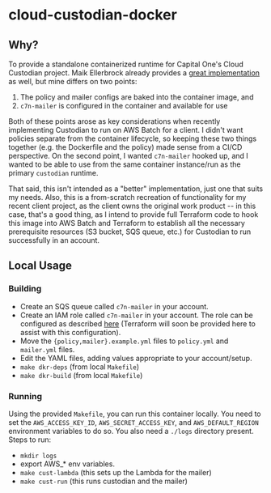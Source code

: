 # cloud-custodian-docker

## Why?

To provide a standalone containerized runtime for Capital One's Cloud Custodian project.  Maik Ellerbrock already provides a [great implementation](https://github.com/ellerbrock/alpine-cloud-custodian) as well, but mine differs on two points:

1.  The policy and mailer configs are baked into the container image, and
2.  `c7n-mailer` is configured in the container and available for use

Both of these points arose as key considerations when recently implementing Custodian to run on AWS Batch for a client.  I didn't want policies separate from the container lifecycle, so keeping these two things together (e.g. the Dockerfile and the policy) made sense from a CI/CD perspective.  On the second point, I wanted `c7n-mailer` hooked up, and I wanted to be able to use from the same container instance/run as the primary `custodian` runtime.

That said, this isn't intended as a "better" implementation, just one that suits my needs.  Also, this is a from-scratch recreation of functionality for my recent client project, as the client owns the original work product -- in this case, that's a good thing, as I intend to provide full Terraform code to hook this image into AWS Batch and Terraform to establish all the necessary prerequisite resources (S3 bucket, SQS queue, etc.) for Custodian to run successfully in an account.


## Local Usage

### Building

- Create an SQS queue called `c7n-mailer` in your account.
- Create an IAM role called `c7n-mailer` in your account.  The role can be configured as described [here](https://devops4solutions.com/cloud-custodian-configure-email/) (Terraform will soon be provided here to assist with this configuration).
- Move the `{policy,mailer}.example.yml` files to `policy.yml` and `mailer.yml` files.
- Edit the YAML files, adding values appropriate to your account/setup.
- `make dkr-deps` (from local `Makefile`)
- `make dkr-build` (from local `Makefile`)

### Running

Using the provided `Makefile`, you can run this container locally.  You need to set the `AWS_ACCESS_KEY_ID`, `AWS_SECRET_ACCESS_KEY`, and `AWS_DEFAULT_REGION` environment variables to do so.  You also need a `./logs` directory present.  Steps to run:

- `mkdir logs`
- export AWS_* env variables.
- `make cust-lambda` (this sets up the Lambda for the mailer)
- `make cust-run` (this runs custodian and the mailer)